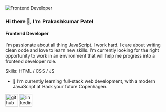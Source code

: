![Frontend Developer](https://i.imgur.com/PdtsXIh.png)

### Hi there 👋, I'm Prakashkumar Patel
#### Frontend Developer

I'm passionate about all thing JavaScript. I work hard. I care about writing clean code and love to learn new skills. I'm currently looking for the right opportunity to work in an environment that will help me progress into a frontend developer role.

Skills: HTML / CSS / JS 

- 🌱 I’m currently learning full-stack web development, with a modern JavaScript at Hack your future Copenhagen. 


[<img src='https://cdn.jsdelivr.net/npm/simple-icons@3.0.1/icons/github.svg' alt='github' height='40'>](https://github.com/patel-prakashkumar)  [<img src='https://cdn.jsdelivr.net/npm/simple-icons@3.0.1/icons/linkedin.svg' alt='linkedin' height='40'>](https://www.linkedin.com/in/patelprakash0508/)  

